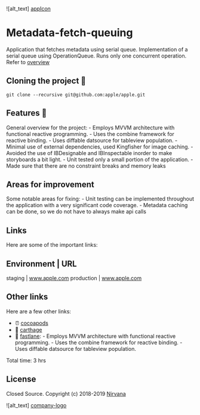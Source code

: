 ![alt_text] [appIcon]
# Metadata-fetch-queuing

Application that fetches metadata using serial queue. Implementation of a serial queue using OperationQueue. Runs only one concurrent operation. Refer to [overview](cocoapodsURL)

## Cloning the project 🚴

```
git clone --recursive git@github.com:apple/apple.git
```

## Features 🚀
General overview for the project:
    - Employs MVVM architecture with functional reactive programming.
    - Uses the combine framework for reactive binding.
    - Uses diffable datsource for tableview population.
    - Minimal use of external dependencies, used Kingfisher for image caching.
    - Avoided the use of IBDesignable and IBInspectable inorder to make storyboards a bit light.
    - Unit tested only a small portion of the application.
    - Made sure that there are no constraint breaks and memory leaks

## Areas for improvement
Some notable areas for fixing:
    - Unit testing can be implemented throughout the application with a very significant code coverage.
    - Metadata caching can be done, so we do not have to always make api calls
    
## Links
Here are some of the important links:

Environment | URL
---------------------
staging | www.apple.com
production | www.apple.com

## Other links
Here are a few other links:

- ⏰ [cocoapods](cocoapodsURL)
- 🤟 [carthage](carthageURL)
- 🏁 [fastlane](fastlaneURL):
            - Employs MVVM architecture with functional reactive programming.
            - Uses the combine framework for reactive binding.
            - Uses diffable datsource for tableview population.

Total time: 3 hrs

## License

Closed Source.
Copyright (c) 2018-2019 [Nirvana](https://apple.com)

![alt_text] [company-logo]

[company-logo]: (https://user-images.githubusercontent.com/14129317/144712053-9b52f497-12fc-4ab6-9476-92a1d8e830bd.png)
[appIcon]: (https://user-images.githubusercontent.com/14129317/144712053-9b52f497-12fc-4ab6-9476-92a1d8e830bd.png)
[cocoapodsURL]: https://cocoapods.org
[carthageURL]: https://github.com/Carthage/Carthage
[fastlaneURL]: https://fastlane.tools
[fastlaneMatch]: https://docs.fastlane.tools/actions/match/#match
